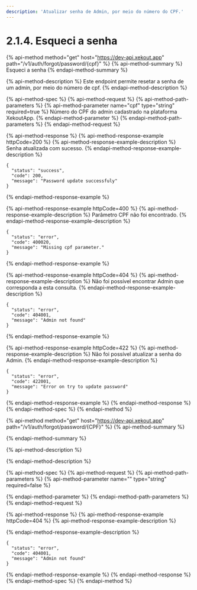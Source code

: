 ```yaml
---
description: 'Atualizar senha de Admin, por meio do número do CPF.'
---
```


# 2.1.4. Esqueci a senha

{% api-method method="get" host="https://dev-api.xekout.app" path="/v1/auth/forgot/password/{cpf}" %}
{% api-method-summary %}
Esqueci a senha
{% endapi-method-summary %}

{% api-method-description %}
Este endpoint permite resetar a senha de um admin, por meio do número de cpf.
{% endapi-method-description %}

{% api-method-spec %}
{% api-method-request %}
{% api-method-path-parameters %}
{% api-method-parameter name="cpf" type="string" required=true %}
Número do CPF do admin cadastrado na plataforma XekoutApp.
{% endapi-method-parameter %}
{% endapi-method-path-parameters %}
{% endapi-method-request %}

{% api-method-response %}
{% api-method-response-example httpCode=200 %}
{% api-method-response-example-description %}
Senha atualizada com sucesso.
{% endapi-method-response-example-description %}

```text
{
  "status": "success",
  "code": 200,
  "message": "Password update successfuly"
}
```
{% endapi-method-response-example %}

{% api-method-response-example httpCode=400 %}
{% api-method-response-example-description %}
Parâmetro CPF não foi encontrado.
{% endapi-method-response-example-description %}

```text
{
  "status": "error",
  "code": 400020,
  "message": "Missing cpf parameter."
}
```
{% endapi-method-response-example %}

{% api-method-response-example httpCode=404 %}
{% api-method-response-example-description %}
Não foi possível encontrar Admin que corresponda a esta consulta.
{% endapi-method-response-example-description %}

```text
{
  "status": "error",
  "code": 404001,
  "message": "Admin not found"
}
```
{% endapi-method-response-example %}

{% api-method-response-example httpCode=422 %}
{% api-method-response-example-description %}
Não foi possível atualizar a senha do Admin.
{% endapi-method-response-example-description %}

```text
{
  "status": "error",
  "code": 422001,
  "message": "Error on try to update password"
}
```
{% endapi-method-response-example %}
{% endapi-method-response %}
{% endapi-method-spec %}
{% endapi-method %}

{% api-method method="get" host="https://dev-api.xekout.app" path="/v1/auth/forgot/password/{CPF}" %}
{% api-method-summary %}

{% endapi-method-summary %}

{% api-method-description %}

{% endapi-method-description %}

{% api-method-spec %}
{% api-method-request %}
{% api-method-path-parameters %}
{% api-method-parameter name="" type="string" required=false %}

{% endapi-method-parameter %}
{% endapi-method-path-parameters %}
{% endapi-method-request %}

{% api-method-response %}
{% api-method-response-example httpCode=404 %}
{% api-method-response-example-description %}

{% endapi-method-response-example-description %}

```text
{
  "status": "error",
  "code": 404001,
  "message": "Admin not found"
}
```
{% endapi-method-response-example %}
{% endapi-method-response %}
{% endapi-method-spec %}
{% endapi-method %}

